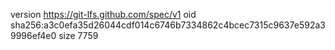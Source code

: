 version https://git-lfs.github.com/spec/v1
oid sha256:a3c0efa35d26044cdf014c6746b7334862c4bcec7315c9637e592a39996ef4e0
size 7759
